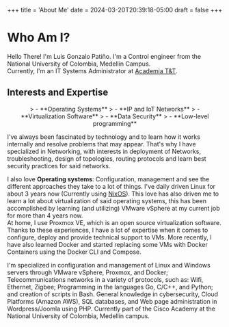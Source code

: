 +++
title = 'About Me'
date = 2024-03-20T20:39:18-05:00
draft = false
+++

# Who Am I?

Hello There! I'm Luis Gonzalo Patiño. I'm a Control engineer from the National University of Colombia, Medellín Campus.  
Currently, I'm an IT Systems Administrator at [Academia T&T](http://catc.unal.edu.co).

## Interests and Expertise

<p style="text-align: center;">
> - **Operating Systems**
> - **IP and IoT Networks**
> - **Virtualization Software**
> - **Data Security**
> - **Low-level programming**
</p>
I've always been fascinated by technology and to learn how it works internally and resolve problems that may appear. That's why I have specialized in Networking,  with interests in deployment of Networks, troubleshooting, design of topologies, routing protocols and learn best security practices for said networks.  

I also love **Operating systems**: Configuration, management and see the different approaches they take to a lot of things. I've daily driven Linux for about 3 years now (Currently using [NixOS](https://nixos.org)). This love has also driven me to learn a lot about virtualization of said operating systems, this has been accomplished by learning (and utilizing) VMware vSphere at my current job for more than 4 years now.  
At home, I use Proxmox VE, which is an open source virtualization software. Thanks to these experiences, I have a lot of expertise when it comes to configure, deploy and provide technical support to VMs. More recently, I have also learned Docker and started replacing some VMs with Docker Containers using the Docker CLI and Compose. 

I'm specialized in configuration and management of Linux and Windows servers through VMware vSphere, Proxmox, and Docker;
Telecommunications networks in a variety of protocols, such as: Wifi, Ethernet, Zigbee; Programming in the languages Go, C/C++, and Python; and creation of scripts in Bash. General knowledge in cybersecurity, Cloud Platforms (Amazon AWS), SQL databases, and Web page administration in Wordpress/Joomla using PHP. Currently part of the Cisco Academy at the National University of Colombia, Medellín campus.
